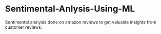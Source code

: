 # Sentimental-Anlysis-Using-ML
Sentimental analysis done on amazon reviews to get valuable insights from customer reviews.
